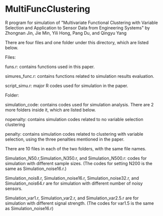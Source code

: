 # MultiFuncClustering
R program for simulation of "Multivariate Functional Clustering with Variable Selection and Application to Sensor Data from Engineering Systems"
by Zhongnan Jin, Jie Min, Yili Hong, Pang Du, and Qingyu Yang

There are four files and one folder under this directory, which are listed below.

Files:

funs.r: contains functions used in this paper. 

simures_func.r: contains functions related to simulation results evaluation. 

script_simu.r: major R codes used for simulation in the paper.

Folder:

simulation_code: contains codes used for simulation analysis. There are 2 more folders inside it, which are listed below.

nopenalty: contains simulation codes related to no variable selection clustering

penalty: contains simulation codes related to clustering with variable selection, using the three penalties mentioned in the paper.

There are 10 files in each of the two folders, with the same file names.

Simulation_N50.r,Simulation_N350.r, and Simulation_N500.r: codes for simulation with different sample sizes.
(The codes for setting N200 is the same as Simulation_noise16.r.)

Simulation_nois8.r, Simulation_noise16.r, Simulation_noise32.r, and Simulation_nois64.r are for simulation with different number of noisy sensors.

Simulation_var1.r, Simulation_var2.r, and Simulation_var2.5.r are for simulation with different signal strength.
(The codes for var1.5 is the same as Simulation_noise16.r)


 
